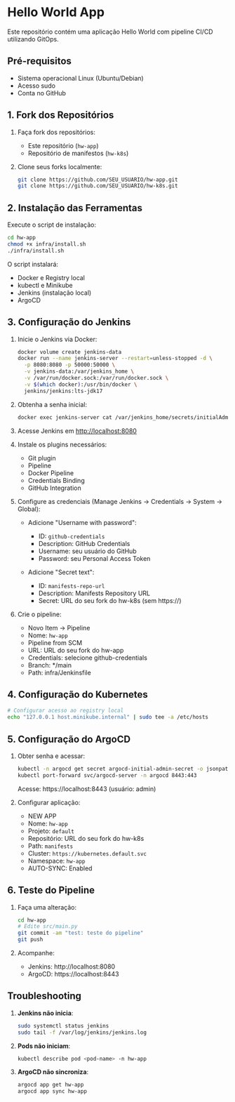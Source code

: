 # Hello World App

Este repositório contém uma aplicação Hello World com pipeline CI/CD utilizando GitOps.

## Pré-requisitos

- Sistema operacional Linux (Ubuntu/Debian)
- Acesso sudo
- Conta no GitHub

## 1. Fork dos Repositórios

1. Faça fork dos repositórios:
   - Este repositório (`hw-app`)
   - Repositório de manifestos (`hw-k8s`)

2. Clone seus forks localmente:
   ```bash
   git clone https://github.com/SEU_USUARIO/hw-app.git
   git clone https://github.com/SEU_USUARIO/hw-k8s.git
   ```

## 2. Instalação das Ferramentas

Execute o script de instalação:
```bash
cd hw-app
chmod +x infra/install.sh
./infra/install.sh
```

O script instalará:
- Docker e Registry local
- kubectl e Minikube
- Jenkins (instalação local)
- ArgoCD

## 3. Configuração do Jenkins

1. Inicie o Jenkins via Docker:
   ```bash
   docker volume create jenkins-data
   docker run --name jenkins-server --restart=unless-stopped -d \
     -p 8080:8080 -p 50000:50000 \
     -v jenkins-data:/var/jenkins_home \
     -v /var/run/docker.sock:/var/run/docker.sock \
     -v $(which docker):/usr/bin/docker \
     jenkins/jenkins:lts-jdk17
   ```

2. Obtenha a senha inicial:
   ```bash
   docker exec jenkins-server cat /var/jenkins_home/secrets/initialAdminPassword
   ```

3. Acesse Jenkins em [http://localhost:8080](http://localhost:8080)

4. Instale os plugins necessários:
   - Git plugin
   - Pipeline
   - Docker Pipeline
   - Credentials Binding
   - GitHub Integration

5. Configure as credenciais (Manage Jenkins → Credentials → System → Global):
   - Adicione "Username with password":
     - ID: `github-credentials`
     - Description: GitHub Credentials
     - Username: seu usuário do GitHub
     - Password: seu Personal Access Token
   
   - Adicione "Secret text":
     - ID: `manifests-repo-url`
     - Description: Manifests Repository URL
     - Secret: URL do seu fork do hw-k8s (sem https://)

6. Crie o pipeline:
   - Novo Item → Pipeline
   - Nome: `hw-app`
   - Pipeline from SCM
   - URL: URL do seu fork do hw-app
   - Credentials: selecione github-credentials
   - Branch: */main
   - Path: infra/Jenkinsfile

## 4. Configuração do Kubernetes

```bash
# Configurar acesso ao registry local
echo "127.0.0.1 host.minikube.internal" | sudo tee -a /etc/hosts
```

## 5. Configuração do ArgoCD

1. Obter senha e acessar:
   ```bash
   kubectl -n argocd get secret argocd-initial-admin-secret -o jsonpath="{.data.password}" | base64 -d
   kubectl port-forward svc/argocd-server -n argocd 8443:443
   ```
   Acesse: https://localhost:8443 (usuário: admin)

2. Configurar aplicação:
   - NEW APP
   - Nome: `hw-app`
   - Projeto: `default`
   - Repositório: URL do seu fork do hw-k8s
   - Path: `manifests`
   - Cluster: `https://kubernetes.default.svc`
   - Namespace: `hw-app`
   - AUTO-SYNC: Enabled

## 6. Teste do Pipeline

1. Faça uma alteração:
   ```bash
   cd hw-app
   # Edite src/main.py
   git commit -am "test: teste do pipeline"
   git push
   ```

2. Acompanhe:
   - Jenkins: http://localhost:8080
   - ArgoCD: https://localhost:8443

## Troubleshooting

1. **Jenkins não inicia**:
   ```bash
   sudo systemctl status jenkins
   sudo tail -f /var/log/jenkins/jenkins.log
   ```

2. **Pods não iniciam**:
   ```bash
   kubectl describe pod <pod-name> -n hw-app
   ```

3. **ArgoCD não sincroniza**:
   ```bash
   argocd app get hw-app
   argocd app sync hw-app
   ```

